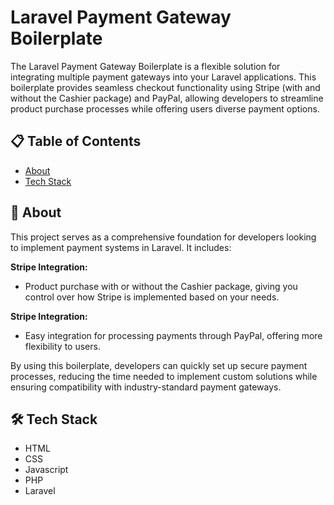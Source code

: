 # Laravel Payment Gateway Boilerplate

The Laravel Payment Gateway Boilerplate is a flexible solution for integrating multiple payment gateways into your Laravel applications. This boilerplate provides seamless checkout functionality using Stripe (with and without the Cashier package) and PayPal, allowing developers to streamline product purchase processes while offering users diverse payment options.

## 📋 Table of Contents

- [About](#user-content-beginner-about)
- [Tech Stack](#user-content-️-tech-stack)

##  :beginner: About

This project serves as a comprehensive foundation for developers looking to implement payment systems in Laravel. It includes:

**Stripe Integration:**
- Product purchase with or without the Cashier package, giving you control over how Stripe is implemented based on your needs.

**Stripe Integration:**
- Easy integration for processing payments through PayPal, offering more flexibility to users.

By using this boilerplate, developers can quickly set up secure payment processes, reducing the time needed to implement custom solutions while ensuring compatibility with industry-standard payment gateways.

## 🛠️ Tech Stack

* HTML
* CSS
* Javascript
* PHP
* Laravel